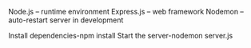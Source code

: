 
Node.js – runtime environment
Express.js – web framework
Nodemon – auto-restart server in development

Install dependencies-npm install
Start the server-nodemon server.js

